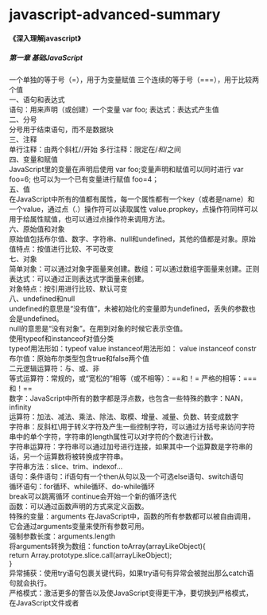 # javascript-advanced-summary
#### 《深入理解javascript》   
##### 第一章 基础JavaScript  
一个单独的等于号（=），用于为变量赋值    三个连续的等于号（===），用于比较两个值  
一、语句和表达式  
语句：用来声明（或创建）一个变量 var foo;   表达式：表达式产生值  
二、分号  
分号用于结束语句，而不是数据块  
三、注释  
单行注释：由两个斜杠//开始  多行注释：限定在/*和*/之间  
四、变量和赋值  
JavaScript里的变量在声明后使用 var foo;变量声明和赋值可以同时进行 var foo=6; 也可以为一个已有变量进行赋值 foo=4；  
五、值    
在JavaScript中所有的值都有属性，每一个属性都有一个key（或者是name）和一个value，通过点（.）操作符可以读取属性 value.propkey，点操作符同样可以用于给属性赋值，也可以通过点操作符来调用方法。  
六、原始值和对象  
原始值包括布尔值、数字、字符串、null和undefined，其他的值都是对象。原始值特点：按值进行比较、不可改变  
七、对象  
简单对象：可以通过对象字面量来创建。数组：可以通过数组字面量来创建。正则表达式：可以通过正则表达式字面量来创建。  
对象特点：按引用进行比较、默认可变  
八、undefined和null  
undefined的意思是“没有值”，未被初始化的变量即为undefined，丢失的参数也会是undefined。  
null的意思是“没有对象”。在用到对象的时候它表示空值。  
使用typeof和instanceof对值分类  
typeof用法形如：typeof value   instanceof用法形如： value instanceof constr  
布尔值：原始布尔类型包含true和false两个值  
二元逻辑运算符：与、或、非  
等式运算符：常规的，或“宽松的”相等（或不相等）：==和！=  严格的相等：===和！==  
数字：JavaScript中所有的数字都是浮点数，也包含一些特殊的数字：NAN，infinity  
运算符：加法、减法、乘法、除法、取模、增量、减量、负数、转变成数字  
字符串：反斜杠\用于转义字符及产生一些控制字符，可以通过方括号来访问字符串中的单个字符，字符串的length属性可以对字符的个数进行计数。  
字符串运算符：字符串可以通过加号进行连接，如果其中一个运算数是字符串的话，另一个运算数将被转换成字符串。  
字符串方法：slice、trim、indexof...  
语句：条件语句：if语句有一个then从句以及一个可选else语句、switch语句  
循环语句：for循环、while循环、do-while循环  
break可以跳离循环 continue会开始一个新的循环迭代  
函数：可以通过函数声明的方式来定义函数。  
特殊的变量：arguments  在JavaScript中，函数的所有参数都可以被自由调用，它会通过arguments变量来使所有参数可用。  
强制参数长度：arguments.length  
将arguments转换为数组：function toArray(arrayLikeObject){  
return Array.prototype.slice.call(arrayLikeObject);  
}  
异常捕获：使用try语句包裹关键代码，如果try语句有异常会被抛出那么catch语句就会执行。  
严格模式：激活更多的警告以及使JavaScript变得更干净，要切换到严格模式，在JavaScript文件或者<script>标签第一行输入：'use strict'；  
变量作用域和闭包：在变量前使用var语句声明变量，可以使用单个var语句声明和初始化多个变量。  
变量的提升特性：声明会被移动到函数的开始处，而赋值则仍然会在原来的位置进行。闭包：create Incrementor()的返回其实就是一个闭包。  
八、对象和构造函数  
  单一对象：在JavaScript中，可以直接通过对象字面量去创建普通对象，可以获取get以及设置set属性以及使用this对调用它们的对象进行引用，使用in运算符检查属性是否存在。  
  方法中的函数：将this保存在不同的变量中、利用foreach的第二个参数，它可以给this指定一个值。构造函数：构造函数包含两部分，第一部分，point函数
设置实例数据。第二部分，point.prototype属性包含一个带有方法的对象。通过new运算符来使用point：var p=new point(3,5);  
  九、数组  
  数组字面量可以方便地创建数组元素、length属性表明数组有多少元素、in操作符也可以在数组中正常使用。  
  数组方法：slice  push  pop  shift   unshift  indexof...  
  遍历数组：foreach以及map  
  十、正则表达式  
  test()方法：匹配吗、exec（）方法：匹配以及捕获分组、replace()方法：搜索和替换  
  标准库和其他功能：Date、JOSN  
  
  #### 第二章  为什么选择JavaScript  
  JavaScript语言的规范，他是一个ISO标准，有着许多独立的实现，其中一些是开源的。  
  类库：JavaScript有大量的类库，从解系JavaScript到处理和显示PDF文件。  
  Node.js 允许编写服务端代码以及shell脚本  
  JSON 是一种基于JavaScript的数据格式，已经成为网上流行的数据交换格式  
  NoSQL 数据库  
  JavaScript被广泛使用，好处：JavaScript相关的文档和各式各样的支持、JavaScript开发人员需求量大。  
  JavaScript有一个光明的未来：语言是稳步发展的、有许多JavaScript相关的创新、JavaScript的网络平台是一个必须的组成部分，正在迅速成熟、JavaScript是被联盟广泛支持的，而不是被单独的人或公司控制。  
  
  
  
  #### 《你不知道的JavaScript》  
  ##### 第一章  类型  
  七种内置类型：空值、未定义、布尔值、数字、字符串、对象、符号  
  使用typeof运算符查看值的类型，JavaScript中的变量时没有类型的，只有值才有。变量在未持有值的时候为undefined，此时typeof返回undefined。  
  JavaScript有七种内置类型：null   undefined  boolean   number  string  object  symbol   
  ##### 第二章 值  
  数组  数组可以容纳任何类型的值，使用delete可以将单元从数组中删除 类数组  
  字符串不是字符数组，字符串不可变，数组可变。字符串不可变是指字符串的成员函数不会改变其原始值，而是创建并返回一个新的字符串。  
  JavaScript中的数字常量一般用十进制表示，数字前面的0也可以省略，小数点后小数部分最后面的0也可以省略。  
  整数的检测Number.isinteger()  
  undefined类型只有一个值，即undefined。void，undefined是一个内置标识符，他的值为undefined，通过void运算符即可得到该值。  
  NAN not a number  
  简单值  JavaScript中的数组是通过数字索引的一组任意类型的值，字符串和数组类似，但是他们的行为特征不同。基本类型中定义了几个特殊的值。null类型只有  一个值null，undefined类型也只有一个值undefined，所有变量在赋值之前默认值都是undefined，void运算符返回undefined，数字类型有几个特殊值包括NAN。  
  ##### 第四章  强制类型转换  
  对象的toString  
一般对象的toString方法，将会显示该对象的[[class]]  
数组的toString  
数组由于自身重写过toString方法，数组的toString方法会返回逗号连接的字符串  
JSON.stringify()  
JSON.stringify()方法用于将数据转换为JSON格式的字符串，但是对于undefined, function, symbol类型的数据，在转换时会选择抛弃，从而返回undefined  转换对象在数组中时，这些值会被赋值为null  如果转换对象出现循环引用，那么在转换的时候会抛出异常。  
为了使得我们所有的对象在转换成JSON字符串的时候可以正常转换，我们可以定义toJSON方法，该方法在JSON.stringify调用前会进行调用，对数据进行处理
对象转Number  
遵循toPrimitive的规则，如果对象存在valueOf方法，则调用该方法，如果调用后返回的结果为基本类型
toBoolean
boolean类型转换过程只会进行真假值的检查，其中假值包括: false, '', null, undefined, NaN, +0, -0，假值将会转换为false，假值以外的其他值均为真值，转换为true
对于一个特殊的对象Object.create(null)，由于原型链的继承关系，该对象不继承Object，所以不存在valueOf和toString方法，那么在进行转换的时候将抛出异常
显示类型转换
String()和Number()转换
按照基本类型转换 的toString和toNumber的规则进行转换
一元运算符转换
使用一元运算符(+, -)会将数据转换为number类型，相当于Number(data)
symbol()对象转换
Symbol对象不能通过隐式转换进行，如果要进行转换必须使用构造方法来显示转换（似乎只能转为字符串）。
隐式类型转换
逻辑语句中的类型转换
作为逻辑语句中的判断条件，将转换为boolean值进行处理
||和&&
||和&&的操作，返回结果并不是boolean值，而是根据短路规则，判断操作数的Boolean()结果，返回两个操作数的其中之一，其中||在true时进行短路返回，&&在false时进行短路返回
  
  
#### 《深入理解JavaScript》  
##### 第八章 值  
一、JavaScript中的类型体系  
1.JavaScript类型  
ECMAscript语言类型包括：undefined,null,Boolean,String,Number,Object  
2.静态与动态  
静态一般是指“编译时”或者“非运行时”，动态指的是“运行时”。  
3.静态类型与动态类型  
在静态类型语言中，变量、参数和对象成员都有编译器编译时能识别的类型。在动态类型语言中，变量依然有一个动态的类型，是指在某一时刻变量值的类型。  
JavaScript是动态类型的语言，变量的类型在编译的时候是不确定的。  
4.静态类型检查和动态类型检查  
静态类型检查语言会在编译期间进行检查， 动态类型检查语言会在执行期间进行检查。  
5.强制转换  
二、原始值和对象  
1.原始值  
布尔值：true,false  
数字：1736,1.351  
字符串：'abc',"abc"  
两个空值：undefined，null  
原始值特点：①按值进行比较  
②不可改变  
③固定类型组合  
2.对象  
简单对象，可以通过对象字面量来创建  
数组，可以通过数组字面量来创建 ['apple', 'banana' , 'cherry']  
正则表达式，可以通过正则表达式字面量来创建。  
对象特点：①按引用进行比较  
②默认可变  
③用户可扩展  
三、undefined和null  
1.undefined和null的出现场景  
undefined出现的场景  
未初始化的变量是undefined：var foo;  foo;  
缺失的参数是undefined：function f(x){return x}  f();  
如果访问一个不存在的属性，会返回undefined：var obj={}; obj.foo  
如果函数中没有显式地返回任何值，函数会隐式返回undefined：function f() {}  
null的出现场景  
null是原始链最顶端的元素 Object.getPrototypeOf(Object.prototype)  
当字符串中没有匹配到正则表达式的结果时，RegExp.prototype.exec()会返回null  
2.检测undefined和null  
检测null  
通过严格相等检测null：if(x===null)...  
检测undefined  
通过严格相等检测undefined：if(x===undefined)...  
也可以通过typeof运算符检测undefined  
检测undefined或null  
有一种显式的比较方式用来检测他们：if(x!==undefined&&x!==null){...}  
另一种检测方式是利用undefined和null都可被认为是false的特性：if(x){...} if(!x){...}   
3.undefined和null的历史  
遇到未初始化的变量和缺失的参数等异常情况时需要一个值来表示，null是一个很好的选择，但是要避免两种情况：  
这个值不应该具有指向性，因为它表达的不仅仅是一个对象  
这个值强制转换不应该为0，因为这会使错误难以发现  
因此，将undefined作为另外一个空值加进了JavaScript。  
4.修改undefined  
技巧一：隐藏全局undefined（因为它可能是错误的值）  
(function (undefined){
if(x===undefined)...
}());  
技巧二：和'void 0'进行比较，'void 0'总是undefined if(x===void 0)  
四、原始值的包装对象  
1.包装对象不同于原始值  
包装实例是对象  
2.原始值的包装与去包装  
通过调用包装构造函数来对原始值进行包装：  
new Boolean(true)  
new Number(123)  
new String('abc')  
通过调用valueOf()来对原始值进行去包装  
new Boolean(true).valueOf()  
new Number(123).valueOf()  
new String('abc').valueOf()  
把包装对象转换为原始值时只能正确地提取出数字和字符串，二布尔值则不能。  
Boolean(new Boolean(false))  
Number(new Number(123))  
String(new String('abc'))  
3.原始值从包装器借调方法  
'abc'.charAt===String.prototype.charAt  
在宽松模式中，原始值会在运行过程中转换为包装器：  
String.prototype.sloppyMethod=function(){
console.log(typeof this);  
console.log(this instanceof String);  
};  
''.sloppyMethod();  
在严格模式中，对包装器原型调用是透明的  
String.prototype.sloppyMethod=function(){
'use strict';  
console.log(typeof this);  
console.log(this instanceof String);  
};  
''.sloppyMethod();   
五、强制类型转换  
1.强制类型转换会隐藏bug  
2.转换成布尔值、数字、字符串和对象的函数  
Boolean() 转换为布尔值。 undefined，null，false，0，NAN，'' 转换为false  
Number() 转换为数字。 undefined会转换成NaN。  
null会转换成0。  
false会转换成0，true 会转换成1。  
字符串会被解析。  
对象会先转换为原始值，然后再转换为数字。  
String() 转换为字符串。  
Object() 对象会转换为它们自身，undefined和null会转换成空对象，而原始值会转
换为包装后的原始值。  
3.算法：ToPrimitive() 将值转换为原始值  
ToPrimitive(input, PreferredType?)  
(1)如果input是原始值，返回这个值(没有其他需要做的)。  
(2)否则，如果input是对象，调用input. value0f()。如果结果是原始值，
返回结果。  
(3)否则，调用input. toString()。如果结果是原始值，返回结果。  
(4)否则，抛出一一个TypeError (说明将输入转换为原始值出错了)。  
如果PreferredType是字符串，第二步和第三步会进行交换。PreferredType 也可以
被省略，这种情况下，日期会被认为是String而其他值会被认为是Number.因此，
+运算符和== =运算符可以操作ToPrimitive()。  

#### 《JavaScript权威指南》  
##### 第三章 类型、值和变量  
一、数字  
1.整型直接量
在JavaScript程序中，用一个数字序列来表示一个十进制整数。JavaScript同样能识别十六进制值，但在  
ECMAscript6的严格模式下，八进制直接量是明令禁止的。  
2.浮点型直接量  
浮点型直接量可以含有小数点  
3.JavaScript中的算数运算  
运算符：加法运算符(+) 、减法运算符(-)、乘法运算符(*) 、除法运算符(/) 和求余(求整除后的余数)运算符(%)   
JavaScript预定义了全局变量infinity和NAN，用来表示正无穷大和非数字值。  
4.二进制浮点数和四舍五入错误  
当在JavaScript中使用实数的时候，常常只是真实值的一个近似表示。  
5.日期和时间  
Date()构造函数 var then = new Date(2011, 0, 1); /1 2011年1月1日  
var later = new Date(2011, 0, 1, 17, 10，30);// 同一天，当地时间5:10:30pm,  
varnow口newDate();//当前日期和时间  
var elapsed = now - then; //日期减法:计算时间间隔的毫秒数  
later . getFullYear() // => 2011  
later . getMonth() /1 => 0;从0开始计数的月份  
later . getDate() // => 1:从1开始计数的天数   
later. .getDay() // => 5:得到星期几，0代表星期日， 5代表星期一  
later . getHours() // =>当地时间17: 5pm  
later . getUTCHours() //使用UTC表示小时的时间，基于时区  
二、文本  

##### 《JavaScript权威指南》
第8章

#### prototype属性  
每一个函数都包含一个prototype属性，这个属性是指向一个对象的引用，这个对象称做“原型对象”(prototype object)。每一个函数都包含不同的原型对象。当将函数用做构造函数的时候，新创建的对象会从原型对象上继承属性。  
#### toString()方法  
和所有的JavaScript对象一样，函数也有toString()方法，ECMAScript规范规定这个方法返回一个字符串，这个字符串和函数声明语句的语法相关。实际上，大多数(非全部)的toString()方法的实现都返回函数的完整源码。内置函数往往返回一个类似“[Inative code]”的字符串作为函数体。  

#### 函数调用形式  
1. 作为函数直接调用  
2. 作为对象方法调用  
3. 作为构造函数调用  
4. 通过 call/apply 间接调用  
以上是调用的四种方法  
##### 函数调用  
1. 在一个调用中，每个参数表达式(圆括号之间的部分)都会计算出一个值，计算的结果作为参数传递给另外一个函数。这些值作为实参传递给声明函数时定义的形参。在函数体中存在一个形参的引用，指向当前传人的实参列表，通过它可以获得参数的值。  
2. 对于普通的函数调用，函数的返回值成为调用表达式的值。如果该函数返回是因为解释器到达结尾，返回值就是undefined.如果函数返回是因为解释器执行到一条return语句，返回值就是return之后的表达式的值，如果return语 句没有值，则返回undefined.  
3. 根据ECMAScript 3和非严格的ECMAScript 5对函数调用的规定，调用上下文(this的值)是全局对象。然而，在严格模式下，调用上下文则是undefined.  
4. 以函数形式调用的函数通常不使用this关键字。不过，“this” 可以用来判断当前是否是严格模式。  
##### 方法调用  
1. 对方法调用的参数和返回值的处理，和上面所描述的普通函数调用完全一致。但是，方法调用和函数调用有一个重要的区别，即:调用上下文。属性访问表达式由两部分组成:一个对象和属性名称  
2. 大多数方法调用使用点符号来访问属性，使用方括号(的属性访问表达式)也可以进行属性访问操作。  
3. 方法和this关键字是面向对象编程范例的核心。任何函数只要作为方法调用实际上都会传入一个隐式的实参这个实参是一个对象，方法调用的母体就是这个对象。通常来讲，基于那个对象的方法可以执行多种操作，方法调用的语法已经很清晰地表明了函数将基于一个对象进行操作  
4. js语法不允许给this赋值  
5. 和变量不同，关键字this没有作用域的限制，嵌套的函数不会从调用它的函数中继承this。如果嵌套函数作为方法调用，其this的值指向调用它的对象。如果嵌套函数作为函数调用，其this值不是全局对象(非严格模式下)就是undefined (严格模式下)。如果你想访问这个外部函数的this值，需要将this的值保存在一个变量里，这个变量和内部函数都同在一个作用域内。  
##### 构造函数调用  
1. var o = new Object();  
构造函数调用创建一个新的空对象， 这个对象继承自构造函数的prototype属性。构造函数试图初始化这个新创建的对象，并将这个对象用做其调用上下文，因此构造函数可以使用this关键字来引用这个新创建的对象。注意，尽管构造函数看起来像一个方法调用，它依然会使用这个新对象作为调用上文。也就是说，在表达式new o.m()中，调用上下文并不是o。  
2. 构造函数通常不使用return关键字，它们通常初始化新对象，当构造函数的函数体执行完毕时，它会显式返回。在这种情况下，构造函数调用表达式的计算结果就是这个新对象的值。然而如果构造函数显式地使用return语句返回一个对象，那么调用表达式的值就是这个对象。如果构造函数使用return语句但没有指定返回值，或者返回一个原始值,那么这时将忽略返回值，同时使用这个新对象作为调用结果。  
##### 间接调用  
JavaScript中的函数也是对象，和其他JavaScript对象没什么两样，函数对象也可以包含方法。其中的两个方法ca11()和apply()可以用来间接地调用函数。两个方法都允许显式指定调用所需的this值，也就是说，任何函数可以作为任何对象的方法来调用，哪怕这个函数不是那个对象的方法。两个方法都可以指定调用的实参。ca11()方法使用它自有的实参列表作为函数的实参, apply()方 法则要求以数组的形式传入参数。  
#### 函数的形参和实参  
1. 省略的实参将是undefined，多出的参数会自动忽略  
2. JavaScript方法的形参并未声明类型，在形参传入函数体之前也未做任何类型检查。可以采用语义化的单词来给函数实参命名，或者像刚才的示例代码中的arraycopy()方法一样给实参补充注释，以此使代码自文档化，对于可选的实参来说，可以在注释中补充一下“这个实参是可选的”。当一个方法可以接收任意数量的实参时，可以使用省略号  
#### 作为值的函数  
1. 函数可以定义，也可以调用，这是函数最重要的特性。函数定义和调用是JavaScript的词法特性，对于其他大多数编程语言来说亦是如此。然而在JavaScript中， 函数不仅是一种语法，也是值，也就是说，可以将函数赋值给变量,存储在对象的属性或数组的元素中，作为参数传入另外一个函数等。  
2. function square（x）{return x*/x；}  
这个定义创建一个新的函数对象，并将其赋值给变量square。函数的名字实际上是看不见的，它(square) 仅仅是变量的名字，这个变量指代函数对象。函数还可以赋值给其他的变量，并且仍可以正常工作:   
var S = square;   //现在s和square指代同一个函数  
square(4);        // => 16  
s(4);             // => 16   
3. 除了可以将函数赋值给变量，同样可以将函数赋值给对象的属性。当函数作为对象的属性调用时，函数就称为方法:  
var o = {square: function(x) { return x*/x; }}; //对象直接量   
var y = o.square(16);  //y等于256  
#### 闭包  
1. 函数对象可以通过作用域链相互关联起来，函数体内部的变量都可以保存在函数作用域内，这种特性在称为“闭包"  
2. 闭包可以捕捉到局部变量(和参数)，并一直保存下来，看起来像这些变量绑定到了在其中定义它们的外部函数。  
#### 函数式编程  
##### 使用函数处理数组  
可以使用数组方法map()和reduce()来实现同样的计算，这种实现极其简洁：  
//首先定义两个简单的函数  
var sum = function(x,y) { return x+y; };  
var square = function(x) { return x*/x; };  
//然后将这些函数和数组方法配合使用计算出平均数和标准差  
var data = [1,1,3,5,5];  
var mean = data. reduce(sum)/data .1ength;  
var deviations = data . map(function(x) {return x-mean;});  
var stddev = Math.sqrt(deviations.ap(square).reduce(sum)/(data.1ength-1));  
(高阶函数)  
1. 所谓高阶函数，就是操作函数的函数，它接收一个或多个函数作为参数，并返回一个新函数

#### call/apply/bind方法  
（ toString 方法：返回一个表示当前函数源代码的字符串。valueOf方法：返回函数本身）  
（this关键字：在function内部被创建；指向调用时所在函数所绑定的对象；this 不能被赋值，this 的值取决于函数被调用的方式） 
1. call方法  
 语法： fn.call(thisObj，arg1，arg2，...)  
 参数：arg1,arg2,...：被调用函数的实参（是一个参数序列）  
      thisObj：将函数对象中的 this 指向 thisObj 对象  
 说明：1. 如果 thisObj 未传递，this 指向全局对象 window  
      2. 如果传递为 undefined/null，this 指向全局对象 window  
      3. 如果传递为数字，字符串，布尔值，this 指向该原始值的包装对象  
 返回值：与 fn 普通调用相同  
 作用：调用函数，并改变函数执行的 this 指向  
2. apply（）方法  
语法： fn.apply(thisObj，[arg1，arg2，...])（是一个参数数组）  
其他用法均与call（）方法一样  
call()、apply()使用仍然是执行原来对象的方法里面的代码，只是代码中的this指向改变了。如果调用的对象方法里面没有this，那么使用call()和apply()没有任何改变，也没有意义  
        var x = 100;  
        var obj = {  
            x: 50  
        };  
        var foo = {  
            x: 0,  
            getX: function () {  
                return this.x;  
            }  
        };  
        console.log(foo.getX()); //0  
        console.log(foo.getX.call(obj)); //50  
        console.log(foo.getX.apply(obj)); //50  
        //call()、apply()没有指定对象时 默认指向全局对象（window）  
        console.log(foo.getX.call()); //100  
        console.log(foo.getX.apply()); //100  】  
3.  bind () 方法  
语法： fn.bind(thisObj，arg1，arg2,...)    
参数： 当绑定函数调用时，thisObj 参数作为原函数运行时的 this 指向。  
        arg1,arg2,...  当绑定函数被调用时，这些参数加上绑定函数本身的参数会按照顺序作为 原函数运行时的参数。（预设参数）  
返回值：返回一个原函数的拷贝（绑定函数），并拥有指定的 this值和初始参数  
 bind 不会调用函数，即不会执行原函数中的代码  
4. 总结：  
 apply，call，bind 三个方法第一个参数都是改变函数在调用时 this 指向的对象  
 apply，call，bind  第一个参数为空，null，undefined，this 指向的是 window  
 apply，call 两个方法只是参数形式有所不同，apply 参数是一个数组，call 参数则是列表序列  
 apply，call 都会立即调用函数执行，bind 不会立即调用函数

3. 通过 Function 构造函数创建函数  
  可以传入任意数量的实参  
  最后一个实参为函数体  
  函数体中 javascript 语句之间分号隔开  
  Function 构造函数创建一个匿名函数  
如：var max = new function("a","b","return a>b?a:b;");  
Function构造器执行传给它的JavaScript代码字符串。var add=new Function('x','y','return x+y')  
Function( )构造函数允许JavaScript在运行时动态地创建并编译函数。每次调用Function()构造函数都会解析函数体，并创建新的函数对象。如果是在一个循环或者多次调用的函数中执行这个构造函数，执行效率会受影响。相比之下，循环中的嵌套函数和函数定义表达式则不会每次执行时都重新编译。最后一点，也是关于Function()构造函数非常重要的一点，就是它所创建的函数并不是使用词法作用域，相反，函数体代码的编译总是会在顶层函数

### 函数  
1. 实参>形参----额外的参数会被忽略（arguments除外），实参<形参，丢失的参数是undefined  
2. 闭包：函数以及它所连接的周围作用域中的变量即为闭包。  
3. JavaScript中函数的3种形式：  
①非方法的函数  
②构造器 通过new操作符来调用一个函数   
③方法 将一个函数存储为一个对象的属性。 
4. “形参”和“实参” 形参被用在定义函数时，实参在函数调用时被使用    
#### 函数定义形式  
1. 函数是什么？函数是可以通过外部代码调用的一个“子程序”。一个函数由称为函数体的一系列语句组成。值可以传递给一个函数，函数将返回一个值。  
2. 函数定义方式  
 （1）通过函数声明的形式来定义  
      函数声明定义了一个新的变量，创建了一个函数对象，并将对象赋值给这个新的变量。  
 （2）通过函数表达式的形式来定义  
      函数表达式  
      函数表达式的值可以赋给一个变量，可以作为传入别的函数的参数等。  
      普通的函数表达式没有名字，称为匿名函数表达式。  
      具名函数表达式：具名函数表达式的名字只能在函数表达式内部被访问。 
 （3）通过 Function 构造函数实例化的形式来定义  
3. 通过 Function 构造函数创建函数  
  可以传入任意数量的实参  
  最后一个实参为函数体  
  函数体中 javascript 语句之间分号隔开  
  Function 构造函数创建一个匿名函数  
如：var max = new function("a","b","return a>b?a:b;");  
Function构造器执行传给它的JavaScript代码字符串。var add=new Function('x','y','return x+y')  
Function( )构造函数允许JavaScript在运行时动态地创建并编译函数。每次调用Function()构造函数都会解析函数体，并创建新的函数对象。如果是在一个循环或者多次调用的函数中执行这个构造函数，执行效率会受影响。相比之下，循环中的嵌套函数和函数定义表达式则不会每次执行时都重新编译。最后一点，也是关于Function()构造函数非常重要的一点，就是它所创建的函数并不是使用词法作用域，相反，函数体代码的编译总是会在顶层函数  
4. 函数定义三要素：函数名、函数的参数、函数的返回值 （但都不是必须有）  
5. ①匿名函数（如函数表达式，即没有函数名的函数）  
 单独的匿名函数是无法运行的  
 可以把匿名函数赋值给变量或立即执行  
   ②具名函数优势  
 当遇到错误时，堆栈跟踪会显示函数名，容易寻找错误






#### 《深入理解JavaScript》  
##### 第15章  
一、JavaScript中函数的3种形式  
1.非方法的函数  
2.构造器 通过new操作符来调用一个函数  
3.方法 将一个函数存储为一个对象的属性。  
二、术语：“形参”和“实参”  
形参被用在定义函数时，实参在函数调用时被使用  
三、定义函数  
1.函数表达式  
函数表达式的值可以赋给一个变量，可以作为传入别的函数的参数等。  
普通的函数表达式没有名字，称为匿名函数表达式。  
具名函数表达式  
具名函数表达式的名字只能在函数表达式内部被访问。 
2.函数声明  
函数声明定义了一个新的变量，创建了一个函数对象，并将对象赋值给这个新的变量。  
3.Function构造器  
执行传给它的JavaScript代码字符串。var add=new Function('x','y','return x+y')  
4.函数提升  
将函数的声明放到作用域的开始  
①函数声明是完全提升的，所以在函数声明前可以进行函数调用。  
②使用var的定义也会进行代码提升，但只对于声明有效，对于赋值过程是无效的。  
5.函数的名称  
函数的声明会创建非标准的name属性，匿名函数表达式的name是一个空字符串，具名函数表达式也有一个name。  
6.哪个更好，函数声明还是函数表达式  
函数声明的优势  
①函数声明会做代码提升，因此可以在源码中先于函数的定义来调用函数  
②它们具有名字，不过，JavaScript引擎也在对匿名函数表达式的名字引用做优化。  
7.控制函数调用：call(),apply()和bind()  
①func.apply(thisValue,argArray)  
此方法在调用函数func时，argArray参数将作为函数的arguments传递给函数，而thisValue这个参数则可以指定执行func时的this值。  
apply()用在一个函数需要以类似数组的形式接受多个参数。  
②func.bind(thisValue,arg1,...,argN)  
这个方法会执行部分的函数功能，它会创建-一个新的函数,这个函数会调用func,
并会将thisValue指定为this,同时应用以下参数: arg1 直到argN,紧随其
后的是新函数的实际参数。  
8.参数缺失或者超出时的处理  
实参数量多于形参：多余的参数会被忽略，但是能在类数组的arguments中被获取到。  
实参数量小于形参：缺失的形参都会被赋予undefined值。  
①通过索引访问所有参数：神奇的arguments变量  
arguments变量：只存在于函数中，是一个类数组对象，包含了当前函数调用的所有实参。  
特征：它是类数组的，但又非数组。一方面，它有一个length属性，所有的参数都可以通过索引值来进行读写。 
另一方面，arguments不是一个数组，仅仅是类似，并没有数组的方法。  
它是一个对象，因此它支持所有的对象方法和操作。  
arguments的废弃特性  
arguments. callee指向了当前调用的函数。它一般用于匿名函数的自递归
调用，但是它在严格模式中是禁用的。  
在非严格模式中，当改变一个参数，arguments会实时地变化，但是在严格模式中，并不支持这一特性。  
严格模式禁用了对变量arguments的分配。  
②强制性参数，限制参数数量的最小值  
判断一个参数是否缺失：第一种，检测它的值是否为undefined。第二种，将参数转化为布尔值。undefined会被认为false。第三种，用arguments.length来检测并强制指定参数数量的最小值。  
最后一种方式相比前两种有一些区别:  
前两种方式无法区分foo ()和foo (undefined)。它们对于两种情况会抛一
样的错误。  
第三种方式会对foo()抛错,而对于foo (undefined)会正常使用undefined
传人函数并调用。  
③可选参数  
四种处理可选参数的选择：第一种，检测undefined。第二种，将可选参数转换为布尔值。第三种，使用或运算符，如果左侧操作数不是false值，则返回左侧的操作数，否则将返回右侧的操作数。第四种，使用arguments.length来检测函数支持的最小数量的参数。  
同样的，最后一种方式有别于其他的方式:  
前三种方式无法区分bar (1,2)和bar (1, 2, undefined)。这两种情况下，
opt ional的值都是默认值。  
第四种方式对于bar (1,2)会使用默认值，而对于bar (1, 2, undefined)
会保留undefined的传人。  
④模拟参数的引用传递  
在JavaScript中，不能传递参数的引用，当将一个变量传递给一个函数，它的值会被复制一份并传递给函数。  
⑤陷阱：非预期的可选参数  
将一个函数c作为另一个函数f的参数传入，两种情况：  
函数f签名声明需要传人的参数。f可能会提供多个参数,而c可以决定使用
这些参数中的哪几个。  
C的实际签名，它有可能支持可选参数。  
当不明确函数或者方法的调用方式时，要格外明确函数接受哪些参数，同时传入哪些参数。  
9.具名参数  
调用函数或者方式时，将实参和形参做映射，有两种方式：  
通过位置来映射的位置型参数。第一个实参对应第一一个形参， 第二个实参对应
第二个形参，以此类推。  
具名参数则通过名称(标识)来做变量的映射。在一个函数的定义中名称会与
形参做关联，在函数调用中，名称则与实参做关联。只要参数的名称正确，你不需
要关心参数名的顺序。  
具名参数有两个优点:它们对函数的参数进行了描述，同时它们对于处理可选参数
的场景也很有用。  
①具名参数可作为描述信息  
一个函数selectEntries()，它会从数据中返回一个入口。  
②可选的具名函数  
对于可选的位置型参数，只有当它们被放置在参数的最后时才可能正确地工作，否则，就要通过对中间的参数传入例如null的值来保持每个参数所在位置的正确性。  
③在JavaScript中模拟具名参数  
通过对象字面量来命名参数，并将对象作为一个实参传入函数。  
也可以将位置型参数和具名参数相结合。  


##### 第16章
### 作用域、环境和闭包  
1.定义变量  
在JavaScript中，在使用变量前，你可以通过var语句来定义变量:  
var foo;  
foo = 3; // OK, has been declared  
bar = 5; // not 0K, an undeclared variable  
你也可以将赋值语句与变量定义语句合并进行变量的初始化:  
var foo = 3;  
一个未初始化的变量的值是undefined  
2. 静态性  
可以无须执行程序而只从程序源码的角度来看程序的工作。下面的代码，函数g被函数f包围在内部:
function f() {  
   function g() {  
   }  
 }  
描述性的词法就像是静态声明，因为它们都涉及了程序的词法(单词、源码)。  
3. 动态性  
它表示一个程序在运行期所表现出来的特性。  
function g() {  
}  
function f() {  
   g();  
}  
当我们调用f()，它会调用g()。在执行期间，g被f调用代表了一种动态的关系。  
4. 作用域  
(1)变量的作用域：  
变量的作用域是指变量在何处可以被访问到。例如:  
function foo() {  
var x;  
}  
这里，x的直接作用域是函数foo()。  
(2)词法作用域  
JavaScript中的变量都是有词法作用域的，因此一个程序的静态结构决定了一个变量的作用域(这个作用域并不会被函数从哪里调用等影响)。  
(3)嵌套作用域  
如果在一个变量的直接作用域中嵌套有多个作用域，那么这个变量在所有的这些作用域中都可以被访问:  
function foo(arg) {  
   function bar() {  
      console. log('arg:' +arg);  
   }  
   bar();  
}  
console. log(foo( 'hello')); // arg: hello  
arg的直接作用域是foo () ,但是它同样可以在嵌套的作用域bar ()中被访问。我们说嵌套，foo ()是外部的作用域，而bar ()是内部作用域。  
(4)覆盖  
如果在一个作用域中声明了一个与外层作用域同名的变量，那么在这个内部作用域以及其内部的所有作用域中将会访问不到外面的变量。而内部的变量的变化并不影响外部的变量，当离开内部作用域，外部变量又可以被访问了。  
var x = "global";  
   function f() {   
   var x = "local";  
   console.log(x); // local  
   }  
f();  
console.log(x); // global  
在函数f()中，全局的x被本地x所覆盖。  
5. 变量以函数为作用域  
JavaScript 的变量是函数级作用域的:只有函数可以产生新的作用域;  
代码块在作用域中是不起作用的。例如:  
function main() {  
   { // block starts  
      var foo = 4;  
   } // block ends  
   console. log(foo); // 4  
}  
换句话说，foo 在main()中都是可以被访问到的，而不仅仅是在块中。  
6. 变量声明的提前  
JavaScript会提前所有的变量声明，它会把所有的声明移到直接作用域的最前面。   
function f() {  
   console. log(bar); // undefined  
   varbar='abc';  
   console. log(bar); // abc  
}  
我们可以看到变量bar在函数f()的第一行已经存在了，只是还没有值;因此，被提前的是变量的声明，而非变量的复制。实际上，JavaScript 中是这样执行f()的:  
function f() {  
   var bar;  
   console. log(bar); // undefined  
   bar = ' abc';  
   console. log(bar); // abc  
}  
如果你定义一个已经被定义过的变量，那么什么也不会发生(包括变量的值，也不会变化):  
>var x=123;  
>var x;  
>X  
123  
函数的声明也会被提前，但是与变量截然不同，函数声明会被整体提前，而不仅仅是变量的创建的那部分  
7. 通过IIFE引入新的作用域  
关于IIFE,我们有一些要注意的:   
(1)它是立即执行的  
函数的结束大括号后面的括号是用来立即调用函数的。函数体会立即执行。  
(2)它必须是一个表达式  
如果一个语句以function关键词开头，解析器会认为它是一个函数定义。但是一个函数声明并不会立即执行。因此，我们在语句前加了一个左括号告诉解析器function关键词是处于一个函数表达式的开
头。在括号中，只存在表达式。  
(3)别忘了后面的分号  
7.1  
可以通过前缀运算符来强制执行一个表达式。例如，可以用逻辑非:  
!function () { // open IIFE  
   // inside IIFE  
}(); // close IIFE  
或者是void运算符  
void function () { // open IIFE  
   // inside IIFE  
}(); // close IIFE  
使用前缀运算符的好处是忘了分号结尾并不会造成任何问题。  
7.2 预内置表达式上下文  
为IIFE强制执行表达式上下文并不是必需的，如果已经在一个表达式的上下文里面，那么不必使用括号或者前缀操作符。  
7.3 传参的IIFE  
可以使用参数的方式在IIFE的内部定义变量:  
varx=23;  
(function (twice) {  
  console. log(twice);   
}(x * 2));  
这就类似于:  
varx=23;  
(function () {  
   vartwice=x\*2;  
   console. log( twice);  
}());  
7.4 IIFE的应用  
IIFE使得可以获取函数中的私有数据。不必定义全局变量也可以严密地将函数本身的逻辑包装在一起。这样就可以避免对全局命名空间的污染:  
var setValue = function (){  
   var prevValue;  
   return function (value) { // define setValue  
   if (value !== prevValue) {  
      console . log( 'Changed: ' + value);  
      prevValue = value ;  
   }  
   };  
}();    
8. 全局变量  
①包含整个程序的作用域叫做全局作用域或是程序作用域。在全局作用域中，可定义函数来创建嵌套的作用域。每一个作用域都可以访问它内部以及其父作用域中的变量。由于全局作用域包含了所有的作用域，它里面的变量便可以在任何地方被访问到  
②全局作用域有两大劣势。首先，程序中依赖全局作用域的代码片段会产生一些边缘效应，程序可能不够健壮，会产生一些不可预期的效果，重用性更低。其次,一个Web页面上面的所有JavaScript都共享一个相同的全局作用域以及其全局变量:代码、内置的插件、分析代码、社交媒体按钮等。这意味着可能会产生名字的冲突的问题。这也是为什么要将变量隐藏于全局作用域之外的原因。  
9. 全局对象  
JavaScript有一些不常用的特性可以通过一个对象来为全局的变量创建环境，这个对象就叫做全局对象，全局对象可以用来创建、读取或是修改全局变量，在全局作用域中，this指向全局对象。  
注：全局对象有原型，如果要罗列它所有的属性，可以使用类似getAllPropertyNames（）的函数。  
①浏览器和Node.js全局变量引用全局对象的不同：  
浏览器中的全局对象是window,它是文档对象模型(DOM)的一部分，而非ECMAScript5的一部分。在每-一个帧或者window中，都有一一个全局对象。  
Node.js中的全局对象是global,它是-一个Node.js专属的变量。每一个模块都有它自己的作用域,在这些作用域中this指向了这个作用域的对象。因此，this和global在模块中是不同的。  
②window的使用场景  
场景一：创建全局变量  
代码前面的window前缀直观的表示了代码指向了一个全局变量而非一个本地变量 var foo=123;  
这样使得程序变得脆弱，如果将foo从全局作用域移到另一个作用域中，可能会使得程序停止工作   
(function (){  
    var foo=123;  
    console.log(window.foo);  
    }());  
因此，最好将foo用一个变量来进行引用，而不是作为window的属性，加上一个例如g_的前缀。  
场景二：内置插件  
场景三：风格检查器  
JSLint,JSHint，使用window意味着,如果在当前文件中引用了一个并不定义在该文件中的全局变量,将不会得到错误提示。然而,这两个工具都会提供方式告诉它们这样的变量并避免这样的错误。  
场景四：检测一个全局变量是否存在  
if(window.someVariable){....}  
这是一种安全的检测方式,而下面的语句会在someVariable未被定义时抛出异常:  
// Don't do this  
if (someVariable) { ... }  
另外还有两种通过window来检查的方式:它们大致相同，但是更为明确:  
if (window. someVariable !== undefined) { ... }  
if ('someVariable' in window) { ... }  
检查一个变量是否存在(并是否有值)的常用方法是通过typeof   
if (typeof someVariable !== ' undefined') { ... }  
场景五：在全局作用域中创建内容  
借助window向全局作用域添加新的内容，  
if(!window.someApiFunction){
    window.someApiFunction=...;
}   
当处在全局作用域，通常将变量添加到全局作用域的最好方式是使用var，相比之下，使用window结合响应的条件判断更为清晰。  
10.环境：变量的管理  
变量有两种传递的方式，如果有必要，有两种维度。  
(1)动态维度:调用函数  
每当一个函数被调用，它就需要给它的参数和变量准备新的存储空间。当调用结束之后，空间通常会被释放。  
function fac(n) {  
if (n<= 1) {  
return 1;  
return n * fac(n - 1);  
(2)词法维度:与外部作用域进行关联  
无论一个函数被调用了多少次，它总要访问它自己(最新)的本地变量和外部作用域的变量。例如下面的doNTimes 函数，它内部有一个辅助函数doNTimesRec,当doNTimesRec多次调用自己的时候,每一次调用都会创建一个新的环境。然而，doNTimesRec 在这多次调用中却一直与doNTimes的环境保持着联系(类似于所有的函数都共享了同一个全局环境)。在第一行中，doNTimesRec就需要通过这个联系来访问action。  
function doNTimes(n, action) {  
function doNTinesRec(x) {  
if(x>=1){  
action(); // (1)  
doNTinmesRec(x-1);  
}  
}  
doNTinesRec(n);  
}  
总结：  
(1)动态维度:执行上下文的栈
函数每调用一次，就会创建-一个新的环境将(变量和参数的)标识符和变量做映射。对于递归的情况，执行上下文，即环境的引用是在栈中进行管理的。这里的栈对应了调用栈。  
(2)词法维度:环境链  
为了支持这一维度， JavaScript 会通过内部属性[ [Scope]]来记录函数的作用域。在函数调用时，JavaScript 会为这个函数所在的新作用域创建一个环境。这个环境有一个外层域(outer) ,它通过[ [Scope]]创建并指向了外部作用域的环境。因此，在JavaScript中一直存在一个环境链，它以当前环境为起点, 连接了一层外部的环境。每一个环境链最终会在全局环境(它是所有函数初始化调用的作用域）终结。而全局环境的外部环境指向了null。  
例：  
function myFunction(myParan) {  
var myVar = 123;  
return myFloat;  
var myFloat = 1.3;  
// Step 1  
myFunction( 'abc'); // Step 2  
执行过程：  
(1)myFunction和myFloat被存在全局环境中(#0)。要注意的是myFunction所引用的函数对象通过内部属性[[Scope]]指向了它自己的作用域(全局作用域)。  
(2)而对于执行期的myFunction('abc'), JavaScript 会创建一个新的环境(#1)用来管理参数和本地变量。函数通过(从myFunction. [ [Scope] ]初始化出来的)外层链来引用外部的环境。由于外层环境链，使得myFunction可以访问到
myFloat。  
11.闭包：使得函数可以维持其创建时所在的作用域  
闭包是一个函数外加上该函数创建时所建立的作用域。  
①通过环境来控制闭包  
function createInc( startValue) {  
return function (step) {  
startValue += step;  
return startVa lue;  
};  
}  
将createInc()函数，拆解为4步：  
(1)这一步在交互之前，在createInc定义之后。createInc的入口被添加到全局的环境中(#0)并指向一个函数对象。  
(2)这一步发生在函数调用createInc的执行期间。JavaScript为createInc创建了一个新的环境，并将这个环境推到栈中。它的外层环境是全局环境(即createInc. [[Scope]] )。环境中存在startValue这个变量。  
(3)这一步发生在给inc赋值时。当createInc调用结束，它所指向其环境的执行上下文就从栈中被移除了,但是其环境还存在于堆当中,因为inc. [[Scope]]还引用着。inc 是一个闭包(函数加上其创建时的环境)。  
(4)这一步在inc(1)的执行期间。一个新的环境(#1)被创建并且一个指向它的执行上下文被推入栈中。它的外层环境是inc的[[Scope]].外部环境使得inc可以访问到startValue.  
②陷阱：不经意间的环境共用  
有时候创建的函数行为可能会受当前作用域中变量的影响，通常来说每个函数应该配合函数创建时的变量值，然而，由于函数变成了闭包，函数总是会使用当前的变量值，在for循环中，这可能会使函数的工作不符合预期。  
解决方法：  
（1）为每个函数在返回的数组中创建一个新的环境。  
（2）在这个创建的新环境中存储当前i的值。  


#### 《你不知道的JavaScript》上卷  
##### 第一章  
#### 编译原理  
源代码在执行之前的三个步骤：  
1.分词/词法分析：会将由字符组成的字符串分解成有意义的代码块，这些代 码块被称为词法单元。  
2.解析/语法分析：将词法单元流（数组）转换成一个由元素逐级嵌套所组成的代表了程序语法 结构的树。  
3.代码生成：将 AST 转换为可执行代码的过程称被称为代码生成。  
#### 理解作用域  
var a = 2;   
引擎： 从头到尾负责整个 JavaScript 程序的编译及执行过程。  
编译器：引擎的好朋友之一，负责语法分析及代码生成等脏活累活。  
作用域：引擎的另一位好朋友，负责收集并维护由所有声明的标识符（变量）组成的一系列查 询，并实施一套非常严格的规则，确定当前执行的代码对这些标识符的访问权限。  
对于var a=2;编译器进行如下处理：  
1. 遇到 var a，编译器会询问作用域是否已经有一个该名称的变量存在于同一个作用域的 集合中。如果是，编译器会忽略该声明，继续进行编译；否则它会要求作用域在当前作 用域的集合中声明一个新的变量，并命名为 a。  
2. 接下来编译器会为引擎生成运行时所需的代码，这些代码被用来处理 a = 2 这个赋值 操作。引擎运行时会首先询问作用域，在当前的作用域集合中是否存在一个叫作 a 的 变量。如果是，引擎就会使用这个变量；如果否，引擎会继续查找该变量。  
LHS,RHS  
当变量出现在赋值操作的左侧时进行 LHS 查询，出现在右侧时进行 RHS 查询。  
LHS 和 RHS 的含义：“赋值操作的左侧或右侧”并不一定意味着就是“= 赋值操作符的左侧或右侧”。赋值操作还有其他几种形式，因此在概念上最 好将其理解为“赋值操作的目标是谁（LHS）”以及“谁是赋值操作的源头 （RHS）”。  
#### 作用域嵌套  
当一个块或函数嵌套在另一个块或函数中时，就发生了作用域的嵌套。  
在当前作用 域中无法找到某个变量时，引擎就会在外层嵌套的作用域中继续查找，直到找到该变量， 或抵达最外层的作用域（也就是全局作用域）为止。  
例：  
function foo(a) {     
console.log( a + b );   
}   
var b = 2;   
foo( 2 ); // 4  
对b进行的 RHS 引用无法在函数 foo 内部完成，但可以在上一级作用域中完成。  
遍历嵌套作用域链的规则：引擎从当前的执行作用域开始查找变量，如果找不到，就向上一级继续查找。当抵达最外层的全局作用域时，无论找到还是没找到，查找过程都会停止。  
#### 异常  
function foo(a) {     
console.log( a + b );    
b = a;   
}   
foo( 2 );  
第一次对 b 进行 RHS 查询时是无法找到该变量。 
如果 RHS 查询在所有嵌套的作用域中遍寻不到所需的变量，引擎就会抛出 ReferenceError 异常。  
严格模式：在 严格模式中 LHS 查询失败时，并不会创建并返回一个全局变量，引擎会抛出同 RHS 查询 失败时类似的 ReferenceError 异常。  
注：不成功的 RHS 引用会导致抛出 ReferenceError 异常。不成功的 LHS 引用会导致自动隐式 地创建一个全局变量（非严格模式下），该变量使用 LHS 引用的目标作为标识符，或者抛 出 ReferenceError 异常（严格模式下）。  

##### 第二章 
#### 词法作用域  
1.词法阶段  
function foo(a) {     
var b = a * 2; 
    function bar(c) {       
    console.log( a, b, c );    
    } 
    bar( b * 3 );   
    }     
foo( 2 ); // 2, 4, 12  
三个逐级嵌套的作用域：  
①包含着整个全局作用域，其中只有一个标识符：foo。
②包含着 foo 所创建的作用域，其中有三个标识符：a、bar 和 b。
③包含着 bar 所创建的作用域，其中只有一个标识符：c。
作用域查找会在找到第一个匹配的标识符时停止。在多层的嵌套作用域中可以定义同名的 标识符，这叫作“遮蔽效应”。  
全局变量会自动成为全局对象（比如浏览器中的 window 对象）的属性，因此 可以不直接通过全局对象的词法名称，而是间接地通过对全局对象属性的引 用来对其进行访问。  
#### 欺骗词法  
eval（执行动态创建的代码）：可以接受一个字符串为参数，并将其中的内容视为好像在书 写时就存在于程序中这个位置的代码。  
如果 eval(..) 中所执行的代码包含有一个或多个声明（无论是变量还是函 数），就会对 eval(..) 所处的词法作用域进行修改。  
setTimeout(..) 和 setInterval(..) 与eval方法相似，第一个参数可以是字符串，字符串的内容可以被解释为一段动态生成的函数代码。  
new Function(..) ，最后一个参数可以接受代码字符串，并将其转 化为动态生成的函数。  
with：重复引用同一个对象中的多个属性的快捷方式  
with 可以将一个没有或有多个属性的对象处理为一个完全隔离的词法作用域， with 块可以将一个对象处理为词法作用域，但是这个块内部正常的 var 声明并不会被限制在这个块的作用域中，而是被添加到 with 所处的函数作 用域中。  
eval和with:  
eval(..) 函数如果接受了含有一个或多个声明的代码，就会修改其所处的词法作用域  
with 声明实际上是根据传递给它的对象凭空创建了一个全新的词法作用域。  
注：  
①词法作用域意味着作用域是由书写代码时函数声明的位置来决定的。  
②JavaScript 中有两个机制可以“欺骗”词法作用域：eval(..) 和 with。  
##### 第三章  
#### 函数中的作用域  
函数作用域的含义：属于这个函数的全部变量都可以在整个函数的范围内使用及复用  
隐藏内部：  
隐藏：：从所写的代码中挑选出一个任意的片段，然后用函数声明对它进行包装。  
隐藏的好处：可以避免同名标识符之间的冲突  
1.全局命名空间  
变量冲突存在于全局作用域中，当程序中加载了多个第三方库时，如果没有妥善地将内部私有的函数或变量隐藏起来，就会很容易引发冲突。  
这些库在全局作用域中声明一个名字足够独特的变量，通常是一个对象（库的命名空间）  
2.模块管理  
从众多模块管理器中挑选一个来使用  

var a = 2;   
function foo() {  
    var a = 3;    
    console.log( a );   
}   
console.log( a );   
问题：  
①必须声明一个具名函数 foo()， foo 这个名称“污染”了所在作用域。  
②必须显式地通过函数名（foo()）调用这个函数才能运行其 中的代码。  
解决方案：  
var a=2;  
(function foo(){   
    var a = 3;     
    console.log( a );   
})();  
console.log( a );   
①包装函数的声明以 (function... 开始  
②区分函数声明和表达式最简单的方法是看 function 关键字出现在声明中的位置  
注：函数声明和函数表达式之间最重要的区别是它们的名称标识符将会绑定在何处。  
#### 匿名和具名  
匿名函数表达式：  （function().. 没有名称标识符）  
setTimeout( function() {    
console.log("I waited 1 second!");  
}, 1000 );  
缺点：  
1. 匿名函数在栈追踪中不会显示出有意义的函数名，使得调试很困难。  
2. 如果没有函数名，当函数需要引用自身时只能使用已经过期的 arguments.callee 引用，比如在递归中。另一个函数需要引用自身的例子，是在事件触发后事件监听器需要解绑自身。   
3. 匿名函数省略了对于代码可读性 / 可理解性很重要的函数名。一个描述性的名称可以让代码不言自明。  
立即执行函数表达式：  
var a = 2;   
(function foo() {   
    var a = 3;     
    console.log( a );   
})();   
console.log( a );   
通过在末尾加上另外一个 (  ) 可以立即执行这个函数。  
IIFE （立即执行函数表达式 ）  
① var a = 2;    
(function IIFE() {   
    var a = 3;    
    console.log( a );   
})();     
console.log( a );   
②IIFE另一个用法：把它们当作函数调用并传递参数进去。  
var a = 2;   
(function IIFE( global ) {   
    var a = 3;    
    console.log( a );     
    console.log( global.a );   
})( window );   
console.log( a );  
将 window 对象的引用传递进去，但将参数命名为 global。  
③另一个应用场景：解决 undefined 标识符的默认值被错误覆盖导致的异常  
(function IIFE( undefined ) {   
    var a;     
    if (a === undefined) {    
    console.log( "Undefined is safe here!" );   
    }   
})();  
④倒置代码的运行顺序  
(function IIFE( def ) {      
def( window );   
})(function def( global ) {   
    var a = 3;     
    console.log( a );     
    console.log( global.a );   
});  
#### 块作用域  
（一）with  
with 关键字，它不仅是一个难于理解的结构，同时也是块作用域的一 个例子（块作用域的一种形式），用 with 从对象中创建出的作用域仅在 with 声明中而非外部作用域中有效。  
（二）try/catch   
 try/catch 的 catch 分句会创建一个块作 用域，其中声明的变量仅在 catch 内部有效。  
（三）let  
1. let 关键字可以将变量绑定到所在的任意作用域中（通常是 { .. } 内部）。换句话说，let 为其声明的变量隐式地了所在的块作用域。  
var foo = true;   
if (foo) {     
   let bar = foo * 2;     
   bar = something( bar );      
   console.log( bar );  
 }   
console.log( bar ); // ReferenceError  
2. 用 let 将变量附加在一个已经存在的块作用域上的行为是隐式的。只要声明是有效的，在声明中的任意位置都可以使用 { .. } 括号来为 let 创建一个用于绑 定的块。 
3. 使用 let 进行的声明不会在块作用域中进行提升。声明的代码被运行之前，声明并不 “存在”。
{     
   console.log( bar ); // ReferenceError!     
   let bar = 2;  
}  
4. let循环  
for 循环头部的 let 不仅将 i 绑定到了 for 循环的块中，事实上它将其重新绑定到了循环 的每一个迭代中，确保使用上一个循环迭代结束时的值重新进行赋值。  
由于 let 声明附属于一个新的作用域而不是当前的函数作用域（也不属于全局作用域）， 当代码中存在对于函数作用域中 var 声明的隐式依赖时，就会有很多隐藏的陷阱，如果用 let 来替代 var 则需要在代码重构的过程中付出额外的精力。  
（四）const  
 const，同样可以用来创建块作用域变量，但其值是固定的 （常量）  
 ##### 第四章  
 (一)  
①JavaScript会提前所有的变量声明，它会把所有的声明移到直接作用域的最前面。  
function f() {  
console. log(bar); // undefined  
var bar='abc';  
console. log(bar); // abc .  
我们可以看到变量bar在函数f()的第- -行已经存在了，只是还没有值;因此，被提前的是变量的声明，而非变量的复制。实际上,JavaScript中是这样执行f()的:  
function f() {  
var bar;    
console. log(bar); // undefined  
bar = ' abc';  
console. log(bar); // abc  
②如果你定义-一个已经被定义过的变量,那么什么也不会发生(包括变量的值，也不会变化):  
var x=123;  
var X;  
X  
123  
③函数的声明也会被提前，但是与变量截然不同，函数声明会被整体提前，而不仅仅是变量的创建的那部分  
④函数声明会被提升，但是函数表达式却不会被提升。
foo(); // 不是 ReferenceError, 而是 TypeError!  
var foo = function bar() {     // ... };  
⑤使用：  
foo(); // TypeError   
bar(); // ReferenceError  
var foo = function bar() {     // ... };  
这个代码片段经过提升后，实际上会被理解为以下形式：  
var foo;   
foo(); // TypeError  
bar(); // ReferenceError  
foo = function() {     
   var bar = ...self...     
   // ...   
}  
 （二）  
函数优先  
函数声明和变量声明都会被提升。但是一个值得注意的细节（这个细节可以出现在有多个 “重复”声明的代码中）是函数会首先被提升，然后才是变量。  
考虑以下代码：  
foo(); // 1   
var foo;   
function foo() {     
   console.log( 1 );  
}   
foo = function() {  
   console.log( 2 );  
};  
会输出 1 而不是 2 ！这个代码片段会被引擎理解为如下形式：  
function foo() {    
   console.log( 1 );  
}   
foo(); // 1  
foo = function() {    
   console.log( 2 );  
};  
注意，var foo 尽管出现在 function foo()... 的声明之前，但它是重复的声明（因此被忽略了），因为函数声明会被提升到普通变量之前。  
尽管重复的 var 声明会被忽略掉，但出现在后面的函数声明还是可以覆盖前面的。
foo(); // 3   
function foo() {     
   console.log( 1 );  
}   
var foo = function() {     
   console.log( 2 );  
};   
function foo() {     
   console.log( 3 );  
}  

##### 第五章  
function foo() {     
   var a = 2;   
   function bar() {        
      console.log( a );  
   }   
   return bar;   //们将 bar() 函数本身当作 一个值类型进行传递  
}  
var baz = foo();  
baz(); // 2 —— 这就是闭包的效果  
在 foo() 执行后，其返回值（也就是内部的 bar() 函数）赋值给变量 baz 并调用 baz()，实 际上只是通过不同的标识符引用调用了内部的函数 bar()。  
bar() 显然可以被正常执行。但是在这个例子中，它在自己定义的词法作用域以外的地方执行。  
在 foo() 执行后，通常会期待 foo() 的整个内部作用域都被销毁，但是闭包会阻止这件事的发生，事实上内部作用域依然被bar()本身使用，依然存在，因此没有被回收。由于bar()声明的位置，它拥有涵盖 foo() 内部作用域的闭包，使得该作用域能够一 直存活，以供 bar() 在之后任何时间进行引用。bar() 依然持有对该作用域的引用，而这个引用就叫作闭包。  
无论使用何种方式对函数类型的值进行传递，当函数在别处被调用时都可以观察到闭包：  
function foo() {     
   var a = 2;   
   function baz() {     
      console.log( a ); // 2   
   }   
   bar( baz );  
}   
function bar(fn) {     
   fn(); // 这就是闭包！  
}  
把内部函数 baz 传递给 bar，当调用这个内部函数时（现在叫作 fn），它涵盖的 foo() 内部 作用域的闭包就可以观察到了，因为它能够访问 a。  
传递函数当然也可以是间接的：  
var fn; 
function foo() {  
   var a = 2;   
   function baz() {        
      console.log( a );   
   }   
   fn = baz; // 将 baz 分配给全局变量 
}   
function bar() {     
   fn(); // 这就是闭包！  
}   
foo();   
bar(); // 2  
无论通过何种手段将内部函数传递到所在的词法作用域以外，它都会持有对原始定义作用 域的引用，无论在何处执行这个函数都会使用闭包。  
循环和闭包：  
预期是分别输出数字 1~5，每秒一次，每次一个。  
for (var i=1; i<=5; i++) {     
   (function() {         
      setTimeout( function timer() {          
         console.log( i );        
      }, i\*1000 );    
   })();  
}  //这样不能满足预期效果，只会输出5次6  
改进：  
for (var i=1; i<=5; i++) {    
   (function(j) {         
      setTimeout( function timer() {           
         console.log( j );       
      }, j\*1000 );    
   })( i );  
}  
模块  
（1）模式需要具备两个基本条件  
①必须有外部的封闭函数，该函数必须至少被调用一次（每次调用都会创建一个新的模块 实例）。  
②封闭函数必须返回至少一个内部函数，这样内部函数才能在私有作用域中形成闭包，并 且可以访问或者修改私有的状态。  
一个具有函数属性的对象本身并不是真正的模块。从方便观察的角度看，一个从函数调用 所返回的，只有数据属性而没有闭包函数的对象并不是真正的模块。  
（3）  
function CoolModule() {    
    var something = "cool";   
    var another = [1, 2, 3];   
    function doSomething() {          
      console.log( something );    
    }   
    function doAnother() {    
      console.log( another.join( " ! " ) );   
    }   
    return {       
      doSomething: doSomething,     
      doAnother: doAnother    
    };  
 }   
var foo = CoolModule();    
foo.doSomething(); //  cool   
foo.doAnother(); // 1 ! 2 ! 3  
这个模式在 JavaScript 中被称为模块。最常见的实现模块模式的方法通常被称为模块暴露， 这里展示的是其变体  
（4）模块也是普通的函数，因此可以接受参数。模块模式另一个简单但强大的变化用法是，命名将要作为公共 API 返回的对象  
（5）模块有两个主要特征： ①为创建内部作用域而调用了一个包装函数；②包装函数的返回值必须至少包括一个对内部函数的引用，这样就会创建涵盖整个包装函数内部作用域的闭包。  

#### 《深入理解JavaScript》
##### 第17章对象与继承
JavaScript中的面向对象编程分为四层：  
1.单一对象的面向对象  
2.对象间的原型链  
3.作为实例工厂的构造函数，类似于其他语言中的类  
4.子类，通过继承已有的构造函数，创建新的构造函数  
#### 一、单一对象  
1.属性的种类  
①属性：对象中的普通属性，包括方法被称为数据属性。  
②访问器：类似于读、写属性的特殊方法。属性的值存储在普通属性中，而访问器可以计算属性的值。  
③内置属性：只存在于ECMAScript语言规范中。不能用JavaScript直接访问，但可以用简介的方式访问，规范将内置的键置于方括号中。  
2.对象字面量：创建简单对象  
var jane={  
    name:'Jane',  
    describe:function(){  
      return 'person named'+this.name;  
     },  
    };  
 ①在方法中使用this来指代当前对象  
 ②ECMAScript5允许在对象字面量的最后一个属性之后跟一个逗号。
 3.点运算符  
 ①获取属性 jane.name  
 获取一个不存在的属性会返回undefined  
 ②调用方法 jane. describe()  
 ③设置属性 使用赋值操作符(=)为点操作符指向的属性赋值。 jane.name='John'  
 ④删除属性 delete操作符从一个对象中完全移除一个属性  
 var obj={hello:'world'};  
 delete obj.hello  
 删除只影响一个对象的直接属性，并不涉及它的原型。  
 ⑤delete返回值  
 如果属性是自有属性，且不能被删除，delete会返回false，其他情况都返回true。  
 4.特殊的属性键  
 ①不能使用保留字作为变量名，但可以使用他们作为属性的键。var obj={var:'a',function:'b'};  
 ②在对象字面量中，数字也可以用来作为属性的键，但会被解析为字符串。 var obj={0.7:'abc'};  
 ③对象字面量也可以使用任意字符串作为属性的键，但必须加上引号。 var obj={'not an identifier':123};  
 5.中括号操作符[]  
 ①通过中括号操作符获取属性  
 通过表达式计算得出一个属性的键：  
 var obj={someProperty:'abc'};  
 obj['some'+'Property'] //'abc'  
 var propkey='someProperty';  
 obj[propkey] //'abc'   
 通过非标识符的键访问属性：  
 var obj={'not an identifier':123}  
 obj['not an identifier'] //123  
 中括号操作符强制括号中的内容转化为字符串：  
 var obj={'6':'bar'};  
 obj[3+3] //'bar'  
 ②通过中括号操作符调用方法  
 var obj = { myMethod: function () { return true } } ;  
obj[ ' myMethod']( )  
//true  
③通过中括号操作符设置属性  
varobj={};  
obj[ ' anotherProperty'] = 'def' ;  
obj. anotherProperty  
//'def'  
④通过中括号操作符删除属性  
 var obj = { 'not an identifier': 1, prop: 2 };  
object. keys(obj)  
//[ 'not an identifier '，' prop' ]    
 delete obj[ ' not an identifier ']  
//true  
object . keys(obj)  
//['prop']  
二、把任意值转化为对象  
Object():{}  
Object(undefined):{}   
Object(null):{}   
Object(true/false):new Boolean(bool)  
Object(数字num):new Number(num)  
Object(字符串str):new String(str)  
Object(对象obj):obj  
三、this作为函数和方法的隐式参数  
宽松模式中的普通函数：值总是指向全局对象  
严格模式中的普通函数：this总是undefined  
方法：this指向调用方法的对象  
1.在调用函数时设置this  
call() apply() bind()  
①Function.prototype.call(thisValue,arg1,arg2...)  
第一个参数会赋值给被调用函数内的this，剩下的参量作为参数传入被调函数。  
②Function.prototype.apply(thisValue,argArray)    
第一个参数会赋值给被调函数内的this，第二个参数是一个数组。  
2.Function.prototype.bind(thisValue,arg1,arg2...)   
this的值是thisValue，参数从arg1到argN，紧随其后的是新函数的参数。  
注：数组方法slice用来把arguments转化为数组。  
3.用于构造函数的apply()  
①为构造函数手动模拟apply():  
第一步：通过方法调用，把参数传给Date. new (Date.bind(null,2011,11,24));
第二步：使用apply()把数组传给bind(). new(Function.prototype.bind.apply(Date,[null,2011,11,24]));  
②通过Object.create()创建未初始化的实例，然后通过apply()调用构造函数。  
4.提取方法时丢失this：从一个对象中提取方法，这个方法又变成真正的函数，它与对象的连接被切断，不会再正常工作。  
5.嵌套函数：一个方法包含普通函数，而在后者的内部访问前者，方法的this被普通函数的this掩盖。  
解决方案：  
①that=this 把this赋值给变量that  
②bind() 使用bind()给回调函数的this绑定固定值，即函数的this。  
③forEach()的thisValue 在回调函数后提供第二个参数，该参数成为回调函数的this。  
#### 四、第二层：对象间的原型关系  
1.继承：当访问属性时，JavaScript首先从本对象中查找，接着是原型，以及原型的原型，以此类推。  
2.覆写：前者的属性最先被找到，它隐藏了后者的属性，这样后者的属性就不能被访问了。  
3.通过原型在对象间共享数据：多个对象可以有相同的原型，这个原型持有所有的共享属性。数据保存在原型链的第一对象中，而方法保存在后面的对象中。
4.获取和设置原型 
①使用给定prototype创建新对象  
Object.create(proto,propDescObj?)
②读取对象原型  
Object.getPrototypeOf(obj)  
③检查一个对象是否是另一个对象的原型（检查方法的接收者是否是obj的原型）    
Object.prototype.isPrototypeOf(obj)  
④找到定义属性的对象  
5.__proto__  
注：__proto__ 不属于ECMAScript 5标准，它将成为ECMAScript 6的一部分。  
检测引擎是否支持特殊属性__proto__：Object.getPrototypeOf({__proto__:null})===null  
6.设置和删除仅影响自有属性  
①设置属性  
创建一个自有属性，即使已存在继承了该key的属性。  
②删除继承的属性  
只能删除自有属性。  
③在原型链的任何位置改变属性  
找到拥有这个属性的对象，然后改变这个对象的相应属性。  
五、遍历和检测属性（受继承和枚举的影响）  
1.列出自有的属性键  
只列出可枚举的属性键：  
Object.getOwnPropertyNames(obj) 返回obj的所有自有的属性键。  
Object.keys(obj) 返回obj的所有可枚举的属性键。  
2.列出所有的属性键：  
①使用循环
②实现一个函数，遍历所有属性
3.检测属性是否存在  
propKey in obj  
如果obj拥有一个键为propKey的属性，则返回true。
Object.prototype.hasOwnproperty(propKey)  
如果接受者拥有一个键为propKey的自有属性，则返回true。  
4.枚举的影响：  
影响for-in循环和Object.keys()  
for-in循环遍历所有可枚举属性的键，包括继承来的属性的键:  
for (var x in obj) console. log(x);  
//objEnunTrue  
//protoEnun True  
object.keys()返回所有自有(非继承)可枚举属性的键:
 0bject .keys(obj)  
//[ ' objEnunTrue' ]  
继承的影响：  
只有for-in循环和in操作符和继承有关  
计算对象自有属性的个数  
对象没有类似length或size的方法，因此需要使用下面这种方式:
object. keys( obj). length  
六、遍历自有属性  
遍历属性键：  
①结合for-in和hasOwnProperty()  
for (var key in obj) {  
if (0bject .prototype .hasOwnProperty.call(obj, key)) {  
console. log(key);  
}  
②Object. keys ()或0bj ect . getOwnPropertyNames ()与forEach()结
合遍历数组:  
var obj = { first: 'John', last: 'Doe' };  
// Visit non- inheri ted enunerable keys  
0bject. keys(obj). forEach(function (key) {  
console. log(key);   
});  
遍历属性值或键值对：  
遍历所有的键，然后用每个键获得对应的值。  
七、访问器  
1.通过对象字面量定义访问器  
2.通过属性描述符定义访问器  
通过属性描述符指定getter和setter  
3.访问器和继承  
getter和setter继承自原型  
八、属性特性和属性描述符  
1.属性特性  
[[Value]]持有属性的值，即它的数据。  
[[Writable]]持有布尔类型的值，表示属性值是否可以改变。  
访问器具有的特性:  
[[Get]] 持有getter, 读取属性时调用的函数。该函数计算读取的结果。  
[[Set]] 持有setter, 为属性设置值时调用的函数。该函数接收设置的值作为
参数。  
所有的属性都有如下特性:  
[[Enumerable]]持有一个布尔值。设置一个属性不可枚举，那么在某些操作中
会隐藏此属性。  
[[Configurable]]持有一个布尔值。如果它是false,那么不能删除.  
默认值：  
[[Value]]：undefined  
[[Get]]:undefined  
[[Set]]:undefined  
[[Writable]]:false  
[[Enumerable]]:false  
[[Configurable]]:false  
2.属性描述符  
用于编程处理特性的一种数据结构，它是一个编码属性特性的对象






 
  
 
 
 
    















 
























   





















